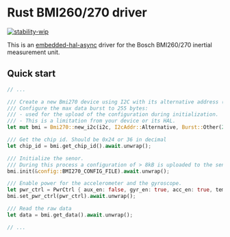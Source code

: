 # Rust BMI260/270 driver

[![stability-wip](https://img.shields.io/badge/stability-wip-lightgrey.svg)](https://github.com/mkenney/software-guides/blob/master/STABILITY-BADGES.md#work-in-progress)

This is an [embedded-hal-async](https://github.com/rust-embedded/embedded-hal) driver for the Bosch BMI260/270 inertial measurement unit.

## Quick start

```rust
// ...

/// Create a new Bmi270 device using I2C with its alternative address (0x69).
/// Configure the max data burst to 255 bytes:
/// - used for the upload of the configuration during initialization.
/// - This is a limitation from your device or its HAL. 
let mut bmi = Bmi270::new_i2c(i2c, I2cAddr::Alternative, Burst::Other(255)).await;

/// Get the chip id. Should be 0x24 or 36 in decimal
let chip_id = bmi.get_chip_id().await.unwrap();

/// Initialize the senor.
/// During this process a configuration of > 8kB is uploaded to the sensor.
bmi.init(&config::BMI270_CONFIG_FILE).await.unwrap();

/// Enable power for the accelerometer and the gyroscope.
let pwr_ctrl = PwrCtrl { aux_en: false, gyr_en: true, acc_en: true, temp_en: false };
bmi.set_pwr_ctrl(pwr_ctrl).await.unwrap();

/// Read the raw data
let data = bmi.get_data().await.unwrap();

// ...
```
